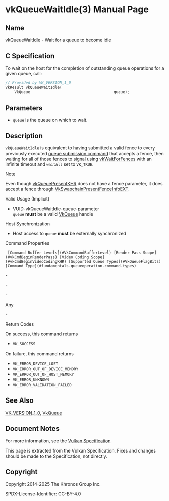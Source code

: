 # vkQueueWaitIdle(3) Manual Page

## Name

vkQueueWaitIdle - Wait for a queue to become idle



## [](#_c_specification)C Specification

To wait on the host for the completion of outstanding queue operations for a given queue, call:

```c++
// Provided by VK_VERSION_1_0
VkResult vkQueueWaitIdle(
    VkQueue                                     queue);
```

## [](#_parameters)Parameters

- `queue` is the queue on which to wait.

## [](#_description)Description

`vkQueueWaitIdle` is equivalent to having submitted a valid fence to every previously executed [queue submission command](https://registry.khronos.org/vulkan/specs/latest/html/vkspec.html#devsandqueues-submission) that accepts a fence, then waiting for all of those fences to signal using [vkWaitForFences](https://registry.khronos.org/vulkan/specs/latest/man/html/vkWaitForFences.html) with an infinite timeout and `waitAll` set to `VK_TRUE`.

Note

Even though [vkQueuePresentKHR](https://registry.khronos.org/vulkan/specs/latest/man/html/vkQueuePresentKHR.html) does not have a fence parameter, it does accept a fence through [VkSwapchainPresentFenceInfoEXT](https://registry.khronos.org/vulkan/specs/latest/man/html/VkSwapchainPresentFenceInfoEXT.html).

Valid Usage (Implicit)

- [](#VUID-vkQueueWaitIdle-queue-parameter)VUID-vkQueueWaitIdle-queue-parameter  
  `queue` **must** be a valid [VkQueue](https://registry.khronos.org/vulkan/specs/latest/man/html/VkQueue.html) handle

Host Synchronization

- Host access to `queue` **must** be externally synchronized

Command Properties

     [Command Buffer Levels](#VkCommandBufferLevel) [Render Pass Scope](#vkCmdBeginRenderPass) [Video Coding Scope](#vkCmdBeginVideoCodingKHR) [Supported Queue Types](#VkQueueFlagBits) [Command Type](#fundamentals-queueoperation-command-types)

\-

\-

\-

Any

\-

Return Codes

On success, this command returns

- `VK_SUCCESS`

On failure, this command returns

- `VK_ERROR_DEVICE_LOST`
- `VK_ERROR_OUT_OF_DEVICE_MEMORY`
- `VK_ERROR_OUT_OF_HOST_MEMORY`
- `VK_ERROR_UNKNOWN`
- `VK_ERROR_VALIDATION_FAILED`

## [](#_see_also)See Also

[VK\_VERSION\_1\_0](https://registry.khronos.org/vulkan/specs/latest/man/html/VK_VERSION_1_0.html), [VkQueue](https://registry.khronos.org/vulkan/specs/latest/man/html/VkQueue.html)

## [](#_document_notes)Document Notes

For more information, see the [Vulkan Specification](https://registry.khronos.org/vulkan/specs/latest/html/vkspec.html#vkQueueWaitIdle)

This page is extracted from the Vulkan Specification. Fixes and changes should be made to the Specification, not directly.

## [](#_copyright)Copyright

Copyright 2014-2025 The Khronos Group Inc.

SPDX-License-Identifier: CC-BY-4.0